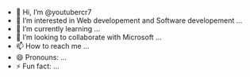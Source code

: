 - 👋 Hi, I’m @youtubercr7
- 👀 I’m interested in Web developement and Software developement  ...
- 🌱 I’m currently learning  ...
- 💞️ I’m looking to collaborate with Microsoft ...
- 📫 How to reach me ...
- 😄 Pronouns: ...
- ⚡ Fun fact: ...

<!---
youtubercr7/youtubercr7 is a ✨ special ✨ repository because its `README.md` (this file) appears on your GitHub profile.
You can click the Preview link to take a look at your changes.
--->
